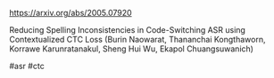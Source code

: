 https://arxiv.org/abs/2005.07920

Reducing Spelling Inconsistencies in Code-Switching ASR using
  Contextualized CTC Loss (Burin Naowarat, Thananchai Kongthaworn, Korrawe Karunratanakul, Sheng Hui Wu, Ekapol Chuangsuwanich)

#asr #ctc 